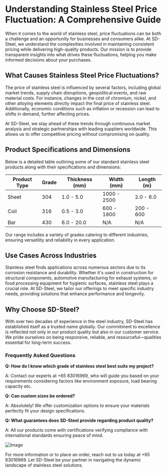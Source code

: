 # Understanding Stainless Steel Price Fluctuation: A Comprehensive Guide

When it comes to the world of stainless steel, price fluctuations can be both a challenge and an opportunity for businesses and consumers alike. At SD-Steel, we understand the complexities involved in maintaining consistent pricing while delivering high-quality products. Our mission is to provide transparent insights into what drives these fluctuations, helping you make informed decisions about your purchases.

## What Causes Stainless Steel Price Fluctuations?

The price of stainless steel is influenced by several factors, including global market trends, supply chain disruptions, geopolitical events, and raw material costs. For instance, changes in the cost of chromium, nickel, and other alloying elements directly impact the final price of stainless steel. Additionally, economic conditions such as inflation or recession can lead to shifts in demand, further affecting prices.

At SD-Steel, we stay ahead of these trends through continuous market analysis and strategic partnerships with leading suppliers worldwide. This allows us to offer competitive pricing without compromising on quality.

## Product Specifications and Dimensions

Below is a detailed table outlining some of our standard stainless steel products along with their specifications and dimensions:

| **Product Type** | **Grade** | **Thickness (mm)** | **Width (mm)** | **Length (m)** |
|------------------|-----------|--------------------|----------------|----------------|
| Sheet            | 304       | 1.0 - 5.0         | 1000 - 2500    | 2.0 - 6.0      |
| Coil             | 316       | 0.5 - 3.0         | 600 - 1800     | 200 - 600      |
| Bar              | 430       | 6.0 - 20.0        | N/A            | N/A            |

Our range includes a variety of grades catering to different industries, ensuring versatility and reliability in every application.

## Use Cases Across Industries

Stainless steel finds applications across numerous sectors due to its corrosion resistance and durability. Whether it's used in construction for structural components, automotive manufacturing for exhaust systems, or food processing equipment for hygienic surfaces, stainless steel plays a crucial role. At SD-Steel, we tailor our offerings to meet specific industry needs, providing solutions that enhance performance and longevity.

## Why Choose SD-Steel?

With over two decades of experience in the steel industry, SD-Steel has established itself as a trusted name globally. Our commitment to excellence is reflected not only in our product quality but also in our customer service. We pride ourselves on being responsive, reliable, and resourceful—qualities essential for long-term success.

### Frequently Asked Questions

**Q: How do I know which grade of stainless steel best suits my project?**

A: Contact our experts at +65 83016969, who will guide you based on your requirements considering factors like environment exposure, load bearing capacity etc.

**Q: Can custom sizes be ordered?**

A: Absolutely! We offer customization options to ensure your materials perfectly fit your design specifications.

**Q: What guarantees does SD-Steel provide regarding product quality?**

A: All our products come with certifications verifying compliance with international standards ensuring peace of mind.

![Image](https://github.com/user-attachments/assets/2567258e-e124-4816-932d-1809bd27ef0b)

For more information or to place an order, reach out to us today at +65 83016969. Let SD-Steel be your partner in navigating the dynamic landscape of stainless steel solutions.